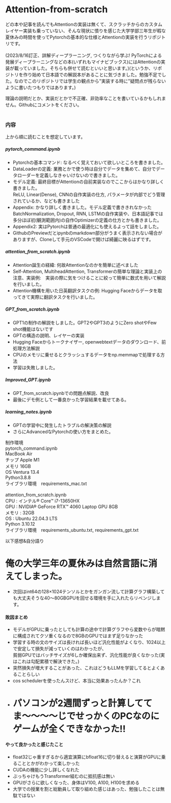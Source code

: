 # Attention-from-scratch
どの本や記事を読んでもAttentionの実装は無くて、スクラッチからのカスタムレイヤー実装も乗っていない、そんな現状に憤りを感じた大学学部三年生が暇な夏休みの時間を使ってPytorchの基本的な仕様とAttentionの実装を行うリポジトリです。<br><br>
(2023/8/16訂正、詳解ディープラーニング, つくりながら学ぶ! PyTorchによる発展ディープラーニングなどの本(いずれもマイナビブックス)にはAttentionの実装が載っていました。そちらも併せて読むといいと思います。)(というか、リポジトリを作り始めて日本語での解説本があることに気づきました。勉強不足でした。なのでこのリポジトリでは学生の観点から"実装する時に"疑問点が残らないように書いたつもりではあります。)<br>

理論の説明だとか、実装だとかで不正確、非効率なことを書いているかもしれません。Githubにコメントをください。<br>
<br>

### 内容
上から順に読むことを想定しています。
##### pytorch_command.ipynb

- Pytorchの基本コマンド: なるべく覚えておいて欲しいところを書きました。<br>
- DataLoaderの定義: 業務とかで使う時は自分でデータを集めて、自分でデータローダーを定義しなきゃいけないので書きました。<br>
- モデル定義: 最終目標がAttentionの自前実装なのでここからはかなり詳しく書きました。<br>ReLU, Linear(Dense), CNNの自作実装の仕方, パラメータが内部でどう管理されているか、なども書きました
- Appendix: かなり詳しく書きました。モデル定義で書ききれなかったBatchNormalization, Dropout, RNN, LSTMの自作実装や、日本語記事では多分ほぼ初(観測範囲内)の自作Optimizerの定義の仕方とかも書きました。
- Appendix2: 実はPytorchは普通の最適化にも使えるよって話をしました。
- GithubのPreviewだとipynbのmarkdown部分がうまく表示されない場合がありますが、Cloneして手元のVSCodeで開けば綺麗に映るはずです。<br>

##### attention_from_scratch.ipynb
- Attention誕生の経緯: 何故Attentionなのかを簡単に述べました
- Self-Attention, MultiheadAttention, Transformerの簡単な理論と実装上の注意、実装例:　実装の際に気をつけることに絞って簡単に数式を用いて解説を行いました。
- Attention機構を用いた日英翻訳タスクの例: Hugging Faceからデータを取ってきて実際に翻訳タスクを行いました。

##### GPT_from_scratch.ipynb
- GPT1の制作の解説をしました。GPT2やGPT3のようにZero shotやFew shot機能はないです
- GPTの構造の説明、レイヤーの実装
- Hugging Faceからトークナイザー, openwebtextデータのダウンロード、前処理方法解説
- CPUのメモリに乗せるとクラッシュするデータをnp.memmapで処理する方法
- 学習は失敗しました。

##### Improved_GPT.ipynb
- GPT_from_scratch.ipynbでの問題点解説、改良
- 最後にデモ例として一番良かった学習結果を載せてある。
  
##### learning_notes.ipynb
- GPTの学習中に発生したトラブルの解決策の解説
- さらにAdvancedなPytorchの使い方をまとめた。
  
制作環境<br>
pytorch_command.ipynb<br>
MacBook Air<br>
チップ Apple M1<br>
メモリ 16GB<br>
OS Ventura 13.4<br>
Python3.8.8<br>
ライブラリ環境　requirements_mac.txt<br>
<br>
attention_from_scratch.ipynb<br>
CPU : インテル® Core™ i7-13650HX<br>
GPU : NVIDIA® GeForce RTX™ 4060 Laptop GPU 8GB<br>
メモリ : 32GB<br>
OS : Ubuntu 22.04.3 LTS<br>
Python 3.10.12<br>
ライブラリ環境　requirements_ubuntu.txt, requirements_gpt.txt<br>

以下感想&自分語り

# 俺の大学三年の夏休みは自然言語に消えてしまった。
- 次回はint64の128×1024テンソルとかをガンガン流して計算グラフ構築しても大丈夫そうな40〜80GBGPUを回せる環境を手に入れたらリベンジします。

#### 敗因まとめ
- モデルがGPUに乗ったとしても計算の途中で計算グラフやら変数やらが暗黙に構成されてクソ重くなるので8GBのGPUではまず足りなかった<br>
- 学習する時の文のサイズは長ければ長いほど汎化性能がよくなり、1024以上で安定して損失が減っていくのはわかったが、<br>貧弱GPUではバッチサイズが6しか確保出来ず、汎化性能が良くなかった(実はこれは勾配累積で解決できた。)
- 突然損失が増大することがあった、これはどうもLLMを学習してるとよくあることらしい
- cos schedulerを使ったんスけど、本当に効果あったんか？これ
- # パソコンが2週間ずっと計算しててま〜〜〜〜じでせっかくのPCなのにゲームが全くできなかった‼️
#### やって良かったと感じたこと
- float32じゃ重すぎるから適宜演算にbfloat16に切り替えると演算がGPUに乗ることとかがわかって楽しかった
- CUDAの機能に少し詳しくなれた
- ぶっちゃけもうTransformer組むのに抵抗感は無い
- GPUがさらに欲しくなった、身体はV100, A100, H100を求める
- 大学での授業を割と総動員して取り組めた感じはあった、勉強したことは無駄ではない
